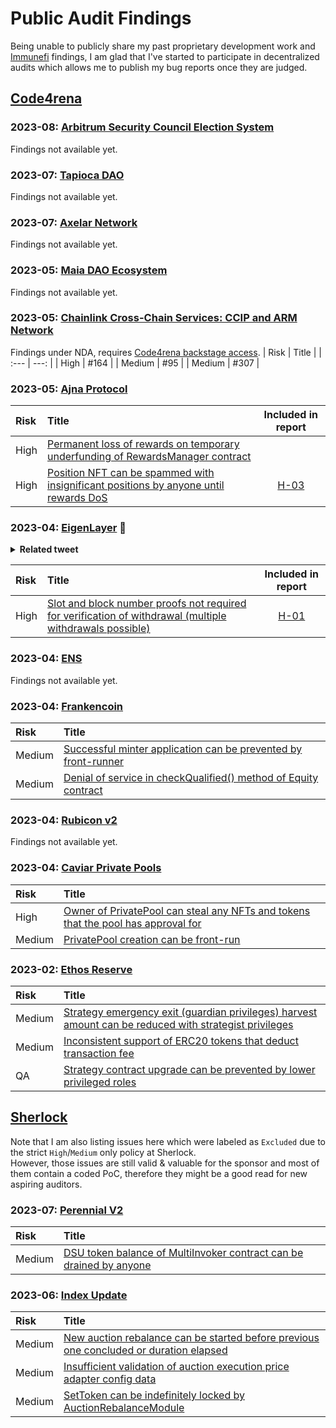 # Public Audit Findings

Being unable to publicly share my past proprietary development work and [Immunefi](https://immunefi.com/) findings, I am glad that I've started to participate in decentralized audits which allows me to publish my bug reports once they are judged.

## [Code4rena](https://code4rena.com/)

### 2023-08: [Arbitrum Security Council Election System](https://code4rena.com/contests/2023-08-arbitrum-security-council-election-system)
Findings not available yet.

### 2023-07: [Tapioca DAO](https://code4rena.com/contests/2023-07-tapioca-dao)
Findings not available yet.

### 2023-07: [Axelar Network](https://code4rena.com/contests/2023-07-axelar-network)
Findings not available yet.

### 2023-05: [Maia DAO Ecosystem](https://code4rena.com/contests/2023-05-maia-dao-ecosystem)
Findings not available yet.

### 2023-05: [Chainlink Cross-Chain Services: CCIP and ARM Network](https://code4rena.com/contests/2023-05-chainlink-cross-chain-services-ccip-and-arm-network)
Findings under NDA, requires [Code4rena backstage access](https://docs.code4rena.com/roles/certified-contributors/backstage-wardens#to-request-+backstage-access).
| Risk | Title |
| :--- | ---: |
| High | #164 |
| Medium | #95 |
| Medium | #307 |

### 2023-05: [Ajna Protocol](https://code4rena.com/contests/2023-05-ajna-protocol)
| Risk | Title | Included in report |
| :--- | :--- | :---: |
| High | [Permanent loss of rewards on temporary underfunding of RewardsManager contract](https://github.com/code-423n4/2023-05-ajna-findings/issues/114) ||
| High | [Position NFT can be spammed with insignificant positions by anyone until rewards DoS](https://github.com/code-423n4/2023-05-ajna-findings/issues/488) | [H-03](https://code4rena.com/reports/2023-05-ajna#h-03-position-nft-can-be-spammed-with-insignificant-positions-by-anyone-until-rewards-dos) |

### 2023-04: [EigenLayer](https://code4rena.com/contests/2023-04-eigenlayer-contest) :1st_place_medal:
<details>
<summary><b>Related tweet</b></summary>
<blockquote class="twitter-tweet"><p lang="en" dir="ltr">Awards have been announced for the $90,500 USDC <a href="https://twitter.com/eigenlayer?ref_src=twsrc%5Etfw">@eigenlayer</a> audit 🤝<br><br>Top 5:<br>🥇 <a href="https://twitter.com/MarioPoneder?ref_src=twsrc%5Etfw">@MarioPoneder</a> - $13,081.90 USDC<br>🥈 volodya - $12,193.66 USDC<br>🥉 windowhan001 - $5,031.50 USDC<br>🏅 <a href="https://twitter.com/CyfrinAudits?ref_src=twsrc%5Etfw">@CyfrinAudits</a> - $3,177.34 USDC<br>🏅 <a href="https://twitter.com/QiuhaoLi?ref_src=twsrc%5Etfw">@QiuhaoLi</a> - $2,972.95 USDC </p>&mdash; Code4rena (@code4rena) <a href="https://twitter.com/code4rena/status/1667379760614502402?ref_src=twsrc%5Etfw">June 10, 2023</a></blockquote>
</details>

| Risk | Title | Included in report |
| :--- | :--- | :---: |
| High | [Slot and block number proofs not required for verification of withdrawal (multiple withdrawals possible)](https://github.com/code-423n4/2023-04-eigenlayer-findings/issues/388) | [H-01](https://code4rena.com/reports/2023-04-eigenlayer#h-01-slot-and-block-number-proofs-not-required-for-verification-of-withdrawal-multiple-withdrawals-possible) |

### 2023-04: [ENS](https://code4rena.com/contests/2023-04-ens-contest)
Findings not available yet.

### 2023-04: [Frankencoin](https://code4rena.com/contests/2023-04-frankencoin)
| Risk | Title |
| :--- | :--- |
| Medium | [Successful minter application can be prevented by front-runner](https://github.com/code-423n4/2023-04-frankencoin-findings/issues/477) |
| Medium | [Denial of service in checkQualified() method of Equity contract](https://github.com/code-423n4/2023-04-frankencoin-findings/issues/635) |

### 2023-04: [Rubicon v2](https://code4rena.com/contests/2023-04-rubicon-v2)
Findings not available yet.

### 2023-04: [Caviar Private Pools](https://code4rena.com/contests/2023-04-caviar-private-pools)
| Risk | Title |
| :--- | :--- |
| High | [Owner of PrivatePool can steal any NFTs and tokens that the pool has approval for](https://github.com/code-423n4/2023-04-caviar-findings/issues/63) |
| Medium | [PrivatePool creation can be front-run](https://github.com/code-423n4/2023-04-caviar-findings/issues/92) |

### 2023-02: [Ethos Reserve](https://code4rena.com/contests/2023-02-ethos-reserve-contest)
| Risk | Title |
| :--- | :--- |
| Medium | [Strategy emergency exit (guardian privileges) harvest amount can be reduced with strategist privileges](https://github.com/code-423n4/2023-02-ethos-findings/issues/262) |
| Medium | [Inconsistent support of ERC20 tokens that deduct transaction fee](https://github.com/code-423n4/2023-02-ethos-findings/issues/477) |
| QA | [Strategy contract upgrade can be prevented by lower privileged roles](https://github.com/code-423n4/2023-02-ethos-findings/issues/359) |


## [Sherlock](https://app.sherlock.xyz/)
Note that I am also listing issues here which were labeled as `Excluded` due to the strict `High`/`Medium` only policy at Sherlock.  
However, those issues are still valid & valuable for the sponsor and most of them contain a coded PoC, therefore they might be a good read for new aspiring auditors.

### 2023-07: [Perennial V2](https://audits.sherlock.xyz/contests/106)
| Risk | Title |
| :--- | :--- |
| Medium | [DSU token balance of MultiInvoker contract can be drained by anyone](https://github.com/sherlock-audit/2023-07-perennial-judging/issues/67) |

### 2023-06: [Index Update](https://audits.sherlock.xyz/contests/91)
| Risk | Title |
| :--- | :--- |
| Medium | [New auction rebalance can be started before previous one concluded or duration elapsed](https://github.com/sherlock-audit/2023-06-Index-judging/issues/22) |
| Medium | [Insufficient validation of auction execution price adapter config data](https://github.com/sherlock-audit/2023-06-Index-judging/issues/24) |
| Medium | [SetToken can be indefinitely locked by AuctionRebalanceModule](https://github.com/sherlock-audit/2023-06-Index-judging/issues/25) |

